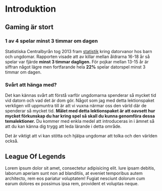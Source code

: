 
# Introduktion
## Gaming är stort
### 1 av 4 spelar minst 3 timmar om dagen
Statistiska Centralbyrån tog 2013 fram [statistik][SCB] kring datorvanor hos barn och ungdomar. Rapporten visade att av killar mellan åldrarna 16-18 år så spelar var fjärde __minst 3 timmar dagligen.__ För pojkar mellan 13-15 år är siffran något lägre men fortfarande hela __22%__ spelar datorspel minst 3 timmar om dagen.

### Svårt att hänga med?
Det kan kännas svårt att förstå varför ungdomarna spenderar så mycket tid vid datorn och vad det är dom gör. Något som jag med detta lektionspaket verkligen vill uppmuntra till är att vi vuxna närmar oss den värld där de spenderar så mycket tid. __Målet med detta lektionspaket är att oavsett hur mycket förkunskap du har kring spel så skall du kunna genomföra dessa temalektioner.__ Du kommer med enkla medel att introduceras in i ämnet så att du kan känna dig trygg att leda lärande i detta område.

Det är viktigt att vi kan stötta och hjälpa ungdomar att tolka och den världen också.

## League Of Legends
Lorem ipsum dolor sit amet, consectetur adipisicing elit. Iure ipsam debitis, laborum aperiam sunt non ad blanditiis, at eveniet temporibus autem architecto, rem eos pariatur voluptatem! Fugiat nesciunt dolorum cum earum dolores ex possimus ipsa rem, provident et voluptas neque.    


[SCB]: http://www.scb.se/sv_/Hitta-statistik/Statistik-efter-amne/Levnadsforhallanden/Levnadsforhallanden/Undersokningarna-av-barns-levnadsforhallanden/Aktuell-pong/261123/Behallare-for-Press/Undersokningarna-av-barns-levnadsforhallandenBarn-ULF/
